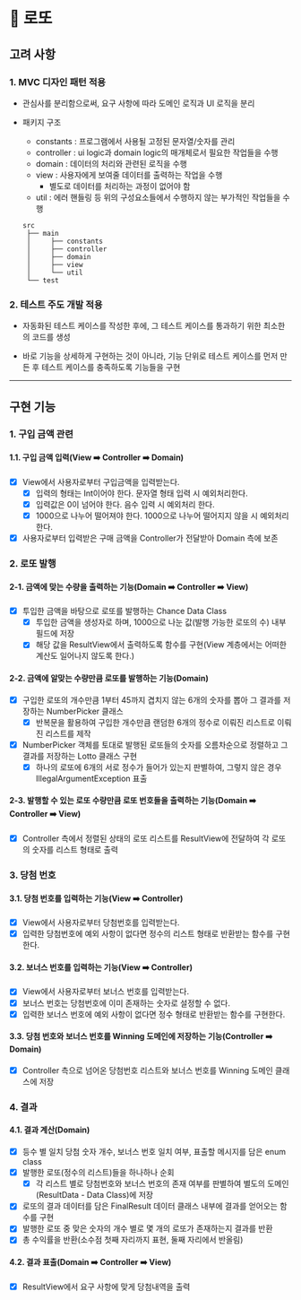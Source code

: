 # 🎉 로또

## 고려 사항

### 1. MVC 디자인 패턴 적용

* 관심사를 분리함으로써, 요구 사항에 따라 도메인 로직과 UI 로직을 분리

* 패키지 구조
  * constants : 프로그램에서 사용될 고정된 문자열/숫자를 관리
  * controller : ui logic과 domain logic의 매개체로서 필요한 작업들을 수행
  * domain : 데이터의 처리와 관련된 로직을 수행
  * view : 사용자에게 보여줄 데이터를 출력하는 작업을 수행
    * 별도로 데이터를 처리하는 과정이 없어야 함
  * util : 에러 핸들링 등 위의 구성요소들에서 수행하지 않는 부가적인 작업들을 수행
  ```
  src
   ├── main
   │     ├── constants
   │     ├── controller
   │     ├── domain
   │     ├── view
   │     └── util
   └── test
  ```

### 2. 테스트 주도 개발 적용

* 자동화된 테스트 케이스를 작성한 후에, 그 테스트 케이스를 통과하기 위한 최소한의 코드를 생성

* 바로 기능을 상세하게 구현하는 것이 아니라, 기능 단위로 테스트 케이스를 먼저 만든 후 테스트 케이스를 충족하도록 기능들을 구현

-- -- --

## 구현 기능

### 1. 구입 금액 관련
#### 1.1. 구입 금액 입력(View ➡️ Controller ➡️ Domain)
- [x] View에서 사용자로부터 구입금액을 입력받는다.
  - [x] 입력의 형태는 Int이어야 한다. 문자열 형태 입력 시 예외처리한다.
  - [x] 입력값은 0이 넘어야 한다. 음수 입력 시 예외처리 한다. 
  - [x] 1000으로 나누어 떨어져야 한다. 1000으로 나누어 떨어지지 않을 시 예외처리 한다.
- [x] 사용자로부터 입력받은 구매 금액을 Controller가 전달받아 Domain 측에 보존

### 2. 로또 발행
#### 2-1. 금액에 맞는 수량을 출력하는 기능(Domain ➡️ Controller ➡️ View)
- [x] 투입한 금액을 바탕으로 로또를 발행하는 Chance Data Class
  - [x] 투입한 금액을 생성자로 하며, 1000으로 나눈 값(발행 가능한 로또의 수) 내부 필드에 저장
  - [x] 해당 값을 ResultView에서 출력하도록 함수를 구현(View 계층에서는 어떠한 계산도 일어나지 않도록 한다.)
#### 2-2. 금액에 알맞는 수량만큼 로또를 발행하는 기능(Domain)
- [x] 구입한 로또의 개수만큼 1부터 45까지 겹치지 않는 6개의 숫자를 뽑아 그 결과를 저장하는 NumberPicker 클래스
  - [x] 반복문을 활용하여 구입한 개수만큼 랜덤한 6개의 정수로 이뤄진 리스트로 이뤄진 리스트를 제작
- [x] NumberPicker 객체를 토대로 발행된 로또들의 숫자를 오름차순으로 정렬하고 그 결과를 저장하는 Lotto 클래스 구현
  - [x] 하나의 로또에 6개의 서로 정수가 들어가 있는지 판별하여, 그렇지 않은 경우 IllegalArgumentException 표출 
#### 2-3. 발행할 수 있는 로또 수량만큼 로또 번호들을 출력하는 기능(Domain ➡️ Controller ➡️ View)
- [x] Controller 측에서 정렬된 상태의 로또 리스트를 ResultView에 전달하여 각 로또의 숫자를 리스트 형태로 출력


### 3. 당첨 번호
#### 3.1. 당첨 번호를 입력하는 기능(View ➡️ Controller)
- [x] View에서 사용자로부터 당첨번호를 입력받는다.
- [x] 입력한 당첨번호에 예외 사항이 없다면 정수의 리스트 형태로 반환받는 함수를 구현한다.
#### 3.2. 보너스 번호를 입력하는 기능(View ➡️ Controller)
- [x] View에서 사용자로부터 보너스 번호를 입력받는다.
- [x] 보너스 번호는 당첨번호에 이미 존재하는 숫자로 설정할 수 없다.
- [x] 입력한 보너스 번호에 예외 사항이 없다면 정수 형태로 반환받는 함수를 구현한다.
#### 3.3. 당첨 번호와 보너스 번호를 Winning 도메인에 저장하는 기능(Controller ➡️ Domain)
- [x] Controller 측으로 넘어온 당첨번호 리스트와 보너스 번호를 Winning 도메인 클래스에 저장

### 4. 결과
#### 4.1. 결과 계산(Domain)
- [x] 등수 별 일치 당첨 숫자 개수, 보너스 번호 일치 여부, 표출할 메시지를 담은 enum class
- [x] 발행한 로또(정수의 리스트)들을 하나하나 순회
  - [x] 각 리스트 별로 당첨번호와 보너스 번호의 존재 여부를 판별하여 별도의 도메인(ResultData - Data Class)에 저장
- [x] 로또의 결과 데이터를 담은 FinalResult 데이터 클래스 내부에 결과를 얻어오는 함수를 구현
 - [x] 발행한 로또 중 맞은 숫자의 개수 별로 몇 개의 로또가 존재하는지 결과를 반환
 - [x] 총 수익률을 반환(소수점 첫째 자리까지 표현, 둘째 자리에서 반올림)
#### 4.2. 결과 표출(Domain ➡️ Controller ➡️ View)
- [x] ResultView에서 요구 사항에 맞게 당첨내역을 출력